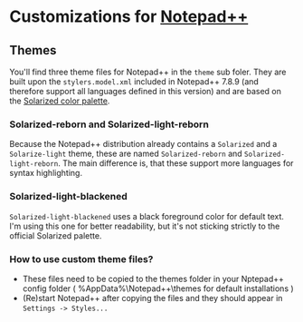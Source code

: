 # Customizations for [Notepad++](https://notepad-plus-plus.org/)

## Themes
You'll find three theme files for Notepad++ in the `theme` sub foler. 
They are built upon the `stylers.model.xml` included in Notepad++ 7.8.9 
(and therefore support all languages defined in this version) 
and are based on the [Solarized color palette](https://ethanschoonover.com/solarized/).

### Solarized-reborn and Solarized-light-reborn
Because the Notepad++ distribution already contains a `Solarized` and a `Solarize-light` theme, 
these are named `Solarized-reborn` and `Solarized-light-reborn`.
The main difference is, that these support more languages for syntax highlighting. 

### Solarized-light-blackened
`Solarized-light-blackened` uses a black foreground color for default text. 
I'm using this one for better readability, but it's not sticking strictly to the official Solarized palette.

### How to use custom theme files?
- These files need to be copied to the themes folder in your Nptepad++ config folder ( %AppData%\Notepad++\themes for default installations )
- (Re)start Notepad++ after copying the files and they should appear in `Settings -> Styles...`
